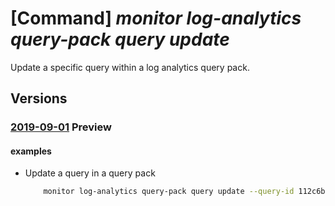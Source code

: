 # [Command] _monitor log-analytics query-pack query update_

Update a specific query within a log analytics query pack.

## Versions

### [2019-09-01](/Resources/mgmt-plane/L3N1YnNjcmlwdGlvbnMve30vcmVzb3VyY2Vncm91cHMve30vcHJvdmlkZXJzL21pY3Jvc29mdC5vcGVyYXRpb25hbGluc2lnaHRzL3F1ZXJ5cGFja3Mve30vcXVlcmllcy97fQ==/2019-09-01.xml) **Preview**

<!-- mgmt-plane /subscriptions/{}/resourcegroups/{}/providers/microsoft.operationalinsights/querypacks/{}/queries/{} 2019-09-01 -->

#### examples

- Update a query in a query pack
    ```bash
        monitor log-analytics query-pack query update --query-id 112c6b1f-5a86-4f01-a2d7-efb8e31f930f -g resourceGroup  --query-pack-name queryPackName --body "heartbeat | take 20" --categories [2]=databases --tags version[0]=null
    ```
